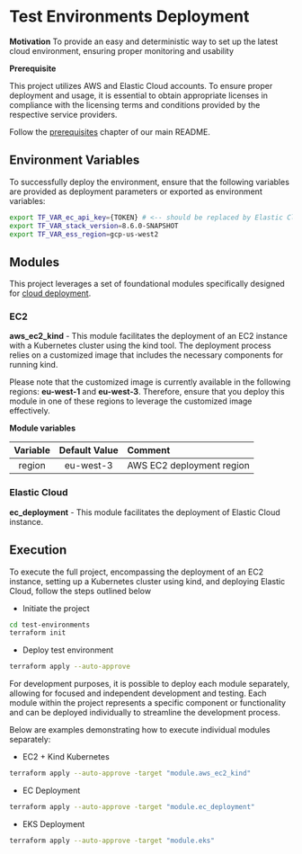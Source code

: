 # Test Environments Deployment

**Motivation**
To provide an easy and deterministic way to set up the latest cloud environment, ensuring proper monitoring and usability


**Prerequisite**

This project utilizes AWS and Elastic Cloud accounts. To ensure proper deployment and usage, it is essential to obtain appropriate licenses in compliance with the licensing terms and conditions provided by the respective service providers. 

Follow the [prerequisites](/README.md#prerequisites) chapter of our main README.

## Environment Variables

To successfully deploy the environment, ensure that the following variables are provided as deployment parameters or exported as environment variables:

```bash
export TF_VAR_ec_api_key={TOKEN} # <-- should be replaced by Elastic Cloud TOKEN
export TF_VAR_stack_version=8.6.0-SNAPSHOT
export TF_VAR_ess_region=gcp-us-west2
```

## Modules

This project leverages a set of foundational modules specifically designed for [cloud deployment](../cloud/modules/).

### EC2

**aws_ec2_kind** - This module facilitates the deployment of an EC2 instance with a Kubernetes cluster using the kind tool. The deployment process relies on a customized image that includes the necessary components for running kind.

Please note that the customized image is currently available in the following regions: **eu-west-1** and **eu-west-3**. Therefore, ensure that you deploy this module in one of these regions to leverage the customized image effectively.

**Module variables**

| Variable  | Default Value | Comment |
|:-------------:|:-------------:|:------------|
| region      |   eu-west-3   | AWS EC2 deployment region |


### Elastic Cloud

**ec_deployment** - This module facilitates the deployment of Elastic Cloud instance.


## Execution

To execute the full project, encompassing the deployment of an EC2 instance, setting up a Kubernetes cluster using kind, and deploying Elastic Cloud, follow the steps outlined below

- Initiate the project

```bash
cd test-environments
terraform init
```

- Deploy test environment

```bash
terraform apply --auto-approve
```

For development purposes, it is possible to deploy each module separately, allowing for focused and independent development and testing. Each module within the project represents a specific component or functionality and can be deployed individually to streamline the development process.

Below are examples demonstrating how to execute individual modules separately:

- EC2 + Kind Kubernetes

```bash
terraform apply --auto-approve -target "module.aws_ec2_kind"
```

- EC Deployment

```bash
terraform apply --auto-approve -target "module.ec_deployment"
```

- EKS Deployment

```bash
terraform apply --auto-approve -target "module.eks"
```